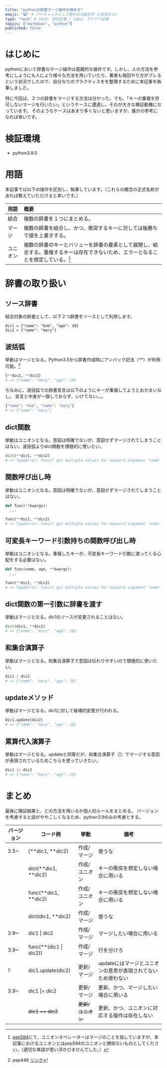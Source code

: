 ```yaml
---
title: "pythonの辞書マージ操作を極める"
emoji: "😸" # アイキャッチとして使われる絵文字（1文字だけ）
type: "tech" # tech: 技術記事 / idea: アイデア記事
topics: ["markdown", "python"]
published: false
---
```


# はじめに
pythonにおいて辞書のマージ操作は基礎的な操作です。しかし、人の方法を参考にしようにも人により様々な方法を用いていたり、著者も毎回やり方がブレるという状況でしたので、自分なりのプラクティスをを整理するために本記事を執筆しました。

特に今回は、２つの辞書をマージする方法は分かった。でも、「キーの重複を許可しないマージを行いたい」というケースに遭遇し、それが大きな検証動機になっています。
そのようなケースはあまり多くないと思いますが、誰かの参考になれば幸いです。

# 検証環境
- python3.9.0

# 用語
本記事では以下の操作を区別し、執筆しています。（これらの概念の正式名称があれば教えていただけると幸いです。）

| 用語 | 概要 |
| :---- | :---- |
| 結合 | 複数の辞書を１つにまとめる。 |
| マージ | 複数の辞書を結合し、かつ、衝突するキーに対しては後勝ちで値を上書きする。 |
| ユニオン | 複数の辞書のキーとバリューを辞書の要素として展開し、結合する。重複するキーは存在できないため、エラーとなることを想定している。[^1] |


[^1]: [pep584](https://www.python.org/dev/peps/pep-0584/)にて、ユニオンオペレーターはマージのことを指していますが、本記事におけるユニオンとはpep584のユニオンと関係ないものとしてください。（適切な単語が思い浮かびませんでした。）

# 辞書の取り扱い

## ソース辞書
結合対象の辞書として、以下２つ辞書をソースとして利用します。
```
dic1 = {"name": "bob", "age": 20}
dic2 = {"name": "mary"}
```

## 波括弧
挙動はマージとなる。Python3.5から辞書作成時にアンパック記法（\**）が利用可能。[^2]
[^2]: pep448 [リンク](https://www.python.org/dev/peps/pep-0448/)

``` python
{**dic1, **dic2}
# => {"name": "mary", "age": 20}
```

ちなみに、波括弧での辞書宣言は以下のようにキーが重複してようとおかまいなし。
宣言と中身が一致しておらず、いけてない。。。
``` python
{"name": "bob", "name": "mary"}
# => {"name": "mary"}
```

## dict関数
挙動はユニオンとなる。意図は明確でないが、意図せずマージされてしまうことはない。波括弧よりdict関数を積極的に使いたい。
``` python
dict(**dic1, **dic2)
# => TypeError: func() got multiple values for keyword argument 'name'
```

## 関数呼び出し時
挙動はユニオンとなる。意図は明確でないが、意図せずマージされてしまうことはない。
``` python
def func(**kwargs):
  ...

func(**dic1, **dic2)
# => TypeError: func() got multiple values for keyword argument 'name'
```


## 可変長キーワード引数持ちの関数呼び出し時
挙動はユニオンとなる。重複したキーが、可変長キーワード引数に渡ってくる心配をする必要はない。
``` python
def func(name, age, **kwargs):
  ...

func(**dic1, **dic2)
# => TypeError: func() got multiple values for keyword argument 'name'
```

## dict関数の第一引数に辞書を渡す
挙動はマージとなる。dic1のソースが変更されることはない。
``` python
dict(dic1, **dic2)
# => {"name": "mary", "age": 20}
```

## 和集合演算子
挙動はマージとなる。和集合演算子で意図は伝わりやすいので積極的に使いたい。
``` python
dic1 | dic2
# => {"name": "mary", "age": 20}
```

## updateメソッド
挙動はマージとなる。dic1に対して破壊的変更が行われる。
``` python
dic1.update(dic2)
# => {"name": "mary", "age": 20}
```

## 累算代入演算子
挙動はマージとなる。updateと同等だが、和集合演算子（|）でマージする意図が表現されているためこちらを使っていきたい。
``` python
dic1 |= dic2
# => {"name": "mary", "age": 20}
```

# まとめ
最後に検証結果と、どの方法を用いるか個人的ルールをまとめる。
バージョンを考慮すると話がややこしくなるため、python3.9のみの考慮とする。

| バージョン | コード例 | 挙動 | 備考 |
| ---- | ---- | ---- | ---- |
| 3.5~ | {\**dic1, \**dic2} | 作成/マージ | 使うな |
|  | dict(\**dic1, \**dic2) | 作成/ユニオン | キーの衝突を想定しない場合に用いる |
|  | func(\**dic1, \**dic2) | 作成/ユニオン | キーの衝突を想定しない場合に用いる |
| | dict(dic1, \**dic2) | 作成/マージ | 使うな |
| 3.9~ | dic1 \| dic2 | 作成/マージ | マージしたい場合に用いる |
| 3.9~ | func(\**(dic1 \| dic2)) | 作成/マージ | 行を分けろ |
| ? | dic1.update(dic2) | 更新/マージ | updateにはマージとユニオンの意思が表現されてないため使わない |
| 3.9~ | dic1 \|= dic2 | 更新/マージ | 更新、かつ、マージしたい場合に用いる |
| | ~~dic1 += dic2~~ | ~~更新/ユニオン~~ | 更新、かつ、ユニオンに対応する操作は存在しない |
